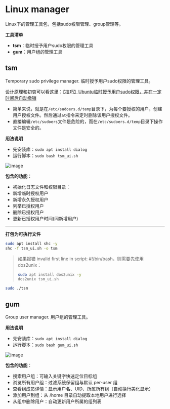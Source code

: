 # Linux manager
Linux下的管理工具包，包括sudo权限管理、group管理等。

**工具清单**
- **tsm**：临时授予用户sudo权限的管理工具
- **gum**：用户组的管理工具


## tsm
Temporary sudo privilege manager. 
临时授予用户sudo权限的管理工具。

设计原理和初衷可以看这里：[【技巧】Ubuntu临时授予用户sudo权限，并在一定时间后自动撤销](https://blog.csdn.net/sxf1061700625/article/details/133270785)

- 简单来说，就是在`/etc/sudoers.d/temp`目录下，为每个要授权的用户，创建用户授权文件。然后通过`at`指令来定时删除该用户授权文件。
- 直接编辑`/etc/sudoers`文件是危险的，而在`/etc/sudoers.d/temp`目录下操作文件是安全的。

**用法说明**
- 先安装库：`sudo apt install dialog`
- 运行脚本：`sudo bash tsm_ui.sh`

![image](https://github.com/user-attachments/assets/48e6c2ba-8387-4b91-bb18-b77f61fcbf45)

**包含的功能**：
- 初始化日志文件和权限目录：
- 新增临时授权用户
- 新增永久授权用户
- 列举已授权用户
- 删除已授权用户
- 更新已授权用户时间(同新增用户)

---

**打包为可执行文件**
```bash
sudo apt install shc -y
shc -f tsm_ui.sh -o tsm
```
> 如果报错 invalid first line in script: #!/bin/bash，则需要先使用dos2unix：
> ```bash
> sudo apt install dos2unix -y
> dos2unix tsm_ui.sh
> ```

```bash
sudo ./tsm
```

## gum
Group user manager. 
用户组的管理工具。

**用法说明**
- 先安装库：`sudo apt install dialog`
- 运行脚本：`sudo bash gum_ui.sh`

![image](https://github.com/user-attachments/assets/74f8d67a-5c3c-40d1-97e5-134b8f61e276)

**包含的功能**：
- 搜索用户组：可输入关键字快速定位目标组
- 浏览所有用户组：过滤系统保留组与默认 per-user 组
- 查看组成员详情：显示用户名、UID、所属所有组（自动换行美化显示）
- 添加用户到组：从 /home 目录自动提取本地用户进行选择
- 从组中删除用户：自动更新用户所属的组列表



